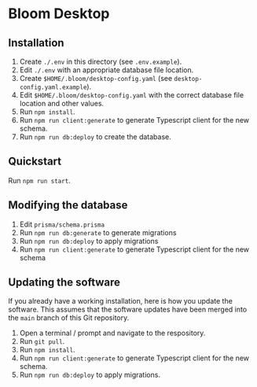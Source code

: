 # Bloom Desktop

## Installation

1. Create `./.env` in this directory (see `.env.example`).
2. Edit `./.env` with an appropriate database file location.
3. Create `$HOME/.bloom/desktop-config.yaml` (see `desktop-config.yaml.example`).
4. Edit `$HOME/.bloom/desktop-config.yaml` with the correct database file location and other values.
5. Run `npm install`.
6. Run `npm run client:generate` to generate Typescript client for the new schema.
7. Run `npm run db:deploy` to create the database.

## Quickstart

Run `npm run start`.

## Modifying the database

1. Edit `prisma/schema.prisma`
2. Run `npm run db:generate` to generate migrations
3. Run `npm run db:deploy` to apply migrations
4. Run `npm run client:generate` to generate Typescript client for the new schema

## Updating the software

If you already have a working installation, here is how you update the software. This assumes that the software updates have been merged into the `main` branch of this Git repository.

1. Open a terminal / prompt and navigate to the respository.
2. Run `git pull`.
3. Run `npm install`.
4. Run `npm run client:generate` to generate Typescript client for the new schema.
5. Run `npm run db:deploy` to apply migrations.
